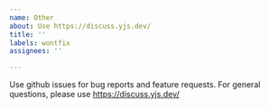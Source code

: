 ```yaml
---
name: Other
about: Use https://discuss.yjs.dev/
title: ''
labels: wontfix
assignees: ''

---
```


Use github issues for bug reports and feature requests. For general questions, please use https://discuss.yjs.dev/
